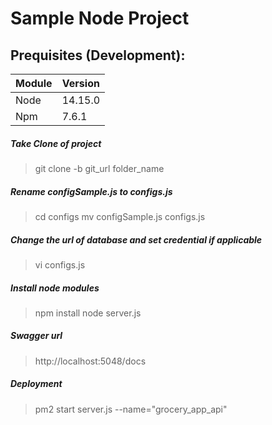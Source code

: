 # Sample Node Project

## Prequisites (Development):

| Module | Version |
| --- | --- |
| Node | 14.15.0 |
| Npm | 7.6.1 |


##### Take Clone of project
> git clone -b git_url  folder_name


##### Rename configSample.js to configs.js
> cd configs
> mv configSample.js configs.js

##### Change the url of database and set credential if applicable
> vi configs.js

##### Install node modules

> npm install
> node server.js

##### Swagger url

> http://localhost:5048/docs

##### Deployment

>pm2 start server.js --name="grocery_app_api"


